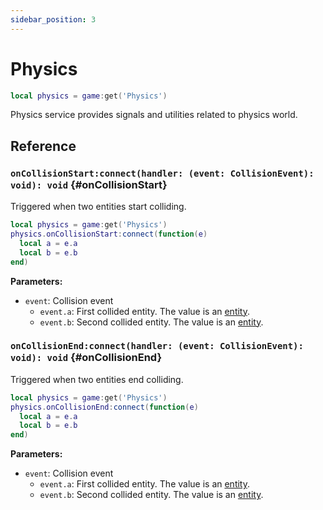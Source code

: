 ```yaml
---
sidebar_position: 3
---
```


# Physics

```lua
local physics = game:get('Physics')
```

Physics service provides signals and utilities related to physics world.

## Reference

### `onCollisionStart:connect(handler: (event: CollisionEvent): void): void` {#onCollisionStart}

Triggered when two entities start colliding.

```lua
local physics = game:get('Physics')
physics.onCollisionStart:connect(function(e)
  local a = e.a
  local b = e.b
end)
```

**Parameters:**

- `event`: Collision event
  - `event.a`: First collided entity. The value is an [entity](../entity/entity.md).
  - `event.b`: Second collided entity. The value is an [entity](../entity/entity.md).


### `onCollisionEnd:connect(handler: (event: CollisionEvent): void): void` {#onCollisionEnd}

Triggered when two entities end colliding.

```lua
local physics = game:get('Physics')
physics.onCollisionEnd:connect(function(e)
  local a = e.a
  local b = e.b
end)
```

**Parameters:**

- `event`: Collision event
  - `event.a`: First collided entity. The value is an [entity](../entity/entity.md).
  - `event.b`: Second collided entity. The value is an [entity](../entity/entity.md).
